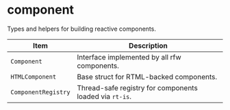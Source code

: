 # component

Types and helpers for building reactive components.

| Item | Description |
| --- | --- |
| `Component` | Interface implemented by all rfw components. |
| `HTMLComponent` | Base struct for RTML-backed components. |
| `ComponentRegistry` | Thread-safe registry for components loaded via `rt-is`. |

